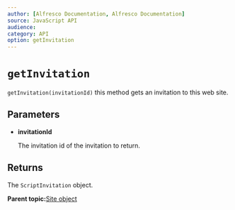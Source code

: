 ```yaml
---
author: [Alfresco Documentation, Alfresco Documentation]
source: JavaScript API
audience: 
category: API
option: getInvitation
---
```


# `getInvitation`

`getInvitation(invitationId)` this method gets an invitation to this web site.

## Parameters

-   **invitationId**

    The invitation id of the invitation to return.


## Returns

The `ScriptInvitation` object.

**Parent topic:**[Site object](../references/API-JS-Site.md)

